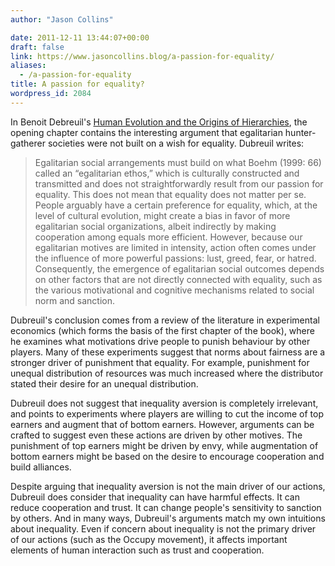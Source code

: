 ```yaml
---
author: "Jason Collins"

date: 2011-12-11 13:44:07+00:00
draft: false
link: https://www.jasoncollins.blog/a-passion-for-equality/
aliases:
  - /a-passion-for-equality
title: A passion for equality?
wordpress_id: 2084
---
```


In Benoit Debreuil's [Human Evolution and the Origins of Hierarchies](https://www.jasoncollins.blog/dubreuils-human-evolution-and-the-origins-of-hierarchies/), the opening chapter contains the interesting argument that egalitarian hunter-gatherer societies were not built on a wish for equality. Dubreuil writes:



<blockquote>Egalitarian social arrangements must build on what Boehm (1999: 66) called an “egalitarian ethos,” which is culturally constructed and transmitted and does not straightforwardly result from our passion for equality. This does not mean that equality does not matter per se. People arguably have a certain preference for equality, which, at the level of cultural evolution, might create a bias in favor of more egalitarian social organizations, albeit indirectly by making cooperation among equals more efficient. However, because our egalitarian motives are limited in intensity, action often comes under the influence of more powerful passions: lust, greed, fear, or hatred. Consequently, the emergence of egalitarian social outcomes depends on other factors that are not directly connected with equality, such as the various motivational and cognitive mechanisms related to social norm and sanction.</blockquote>



Dubreuil's conclusion comes from a review of the literature in experimental economics (which forms the basis of the first chapter of the book), where he examines what motivations drive people to punish behaviour by other players. Many of these experiments suggest that norms about fairness are a stronger driver of punishment that equality. For example, punishment for unequal distribution of resources was much increased where the distributor stated their desire for an unequal distribution.

Dubreuil does not suggest that inequality aversion is completely irrelevant, and points to experiments where players are willing to cut the income of top earners and augment that of bottom earners. However, arguments can be crafted to suggest even these actions are driven by other motives. The punishment of top earners might be driven by envy, while augmentation of bottom earners might be based on the desire to encourage cooperation and build alliances.

Despite arguing that inequality aversion is not the main driver of our actions, Dubreuil does consider that inequality can have harmful effects. It can reduce cooperation and trust. It can change people's sensitivity to sanction by others. And in many ways, Dubreuil's arguments match my own intuitions about inequality. Even if concern about inequality is not the primary driver of our actions (such as the Occupy movement), it affects important elements of human interaction such as trust and cooperation.
